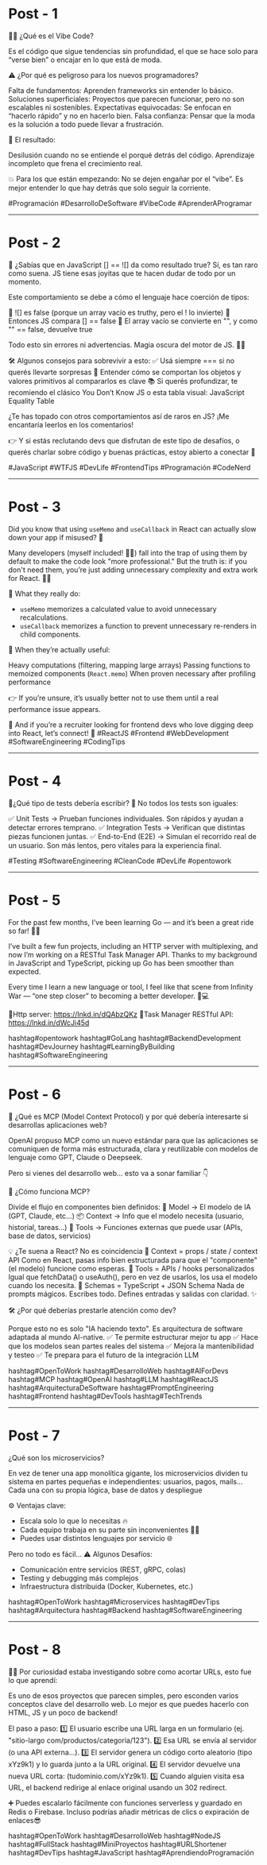 # Post - 1

🕵️‍♂️ ¿Qué es el Vibe Code?

Es el código que sigue tendencias sin profundidad, el que se hace solo para “verse bien” o encajar en lo que está de moda.

⚠️ ¿Por qué es peligroso para los nuevos programadores?

Falta de fundamentos: Aprenden frameworks sin entender lo básico.
Soluciones superficiales: Proyectos que parecen funcionar, pero no son escalables ni sostenibles.
Expectativas equivocadas: Se enfocan en “hacerlo rápido” y no en hacerlo bien.
Falsa confianza: Pensar que la moda es la solución a todo puede llevar a frustración.

🔴 El resultado:

Desilusión cuando no se entiende el porqué detrás del código.
Aprendizaje incompleto que frena el crecimiento real.

💥 Para los que están empezando: No se dejen engañar por el “vibe”. Es mejor entender lo que hay detrás que solo seguir la corriente.

#Programación #DesarrolloDeSoftware #VibeCode #AprenderAProgramar

---

# Post - 2

🤯 ¿Sabías que en JavaScript [] == ![] da como resultado true?
Sí, es tan raro como suena. JS tiene esas joyitas que te hacen dudar de todo por un momento.

Este comportamiento se debe a cómo el lenguaje hace coerción de tipos:

🔹 ![] es false (porque un array vacío es truthy, pero el ! lo invierte)
🔹 Entonces JS compara [] == false
🔹 El array vacío se convierte en "", y como "" == false, devuelve true

Todo esto sin errores ni advertencias. Magia oscura del motor de JS. 🧙‍♂️

🛠️ Algunos consejos para sobrevivir a esto:
✅ Usá siempre === si no querés llevarte sorpresas
🧠 Entender cómo se comportan los objetos y valores primitivos al compararlos es clave
📚 Si querés profundizar, te recomiendo el clásico You Don’t Know JS o esta tabla visual: JavaScript Equality Table

¿Te has topado con otros comportamientos así de raros en JS?
¡Me encantaría leerlos en los comentarios!

👉 Y si estás reclutando devs que disfrutan de este tipo de desafíos, o querés charlar sobre código y buenas prácticas, estoy abierto a conectar 🤝

#JavaScript #WTFJS #DevLife #FrontendTips #Programación #CodeNerd

---

# Post - 3

Did you know that using `useMemo` and `useCallback` in React can actually slow down your app if misused? 🤯

Many developers (myself included! 🙋‍♂️) fall into the trap of using them by default to make the code look "more professional."
But the truth is: if you don't need them, you’re just adding unnecessary complexity and extra work for React. 🐢🚫

🎯 What they really do:

+ `useMemo` memorizes a calculated value to avoid unnecessary recalculations.
+ `useCallback` memorizes a function to prevent unnecessary re-renders in child components.

🔵 When they’re actually useful:

Heavy computations (filtering, mapping large arrays)
Passing functions to memoized components (`React.memo`)
When proven necessary after profiling performance

👉 If you’re unsure, it’s usually better not to use them until a real performance issue appears.

👀 And if you’re a recruiter looking for frontend devs who love digging deep into React, let’s connect! 🙌
#ReactJS #Frontend #WebDevelopment #SoftwareEngineering #CodingTips


---

# Post - 4

🧪¿Qué tipo de tests debería escribir? 🧪
No todos los tests son iguales:

✅ Unit Tests → Prueban funciones individuales. Son rápidos y ayudan a detectar errores temprano.
✅ Integration Tests → Verifican que distintas piezas funcionen juntas.
✅ End-to-End (E2E) → Simulan el recorrido real de un usuario. Son más lentos, pero vitales para la experiencia final.

#Testing #SoftwareEngineering #CleanCode #DevLife #opentowork

---

# Post - 5

For the past few months, I’ve been learning Go — and it’s been a great ride so far! 🧠💪

I’ve built a few fun projects, including an HTTP server with multiplexing, and now I’m working on a RESTful Task Manager API. Thanks to my background in JavaScript and TypeScript, picking up Go has been smoother than expected.

Every time I learn a new language or tool, I feel like that scene from Infinity War — “one step closer” to becoming a better developer. 💪💻

🔗Http server: https://lnkd.in/dQAbzQKz
🔗Task Manager RESTful API: https://lnkd.in/dWcJi45d

hashtag#opentowork hashtag#GoLang hashtag#BackendDevelopment hashtag#DevJourney hashtag#LearningByBuilding hashtag#SoftwareEngineering

---

# Post - 6

🤖 ¿Qué es MCP (Model Context Protocol) y por qué debería interesarte si desarrollas aplicaciones web?

OpenAI propuso MCP como un nuevo estándar para que las aplicaciones se comuniquen de forma más estructurada, clara y reutilizable con modelos de lenguaje como GPT, Claude o Deepseek.

Pero si vienes del desarrollo web… esto va a sonar familiar 👇

🧩 ¿Cómo funciona MCP?

Divide el flujo en componentes bien definidos:
🧠 Model → El modelo de IA (GPT, Claude, etc...)
📦 Context → Info que el modelo necesita (usuario, historial, tareas…)
🔧 Tools → Funciones externas que puede usar (APIs, base de datos, servicios)

💡 ¿Te suena a React? No es coincidencia
🔹 Context = props / state / context API
Como en React, pasas info bien estructurada para que el "componente" (el modelo) funcione como esperas.
🔹 Tools = APIs / hooks personalizados
Igual que fetchData() o useAuth(), pero en vez de usarlos, los usa el modelo cuando los necesita.
🔹 Schemas = TypeScript + JSON Schema
Nada de prompts mágicos. Escribes todo. Defines entradas y salidas con claridad. ✨

🛠️ ¿Por qué deberías prestarle atención como dev?

Porque esto no es solo "IA haciendo texto".
Es arquitectura de software adaptada al mundo AI-native.
✅ Te permite estructurar mejor tu app
✅ Hace que los modelos sean partes reales del sistema
✅ Mejora la mantenibilidad y testeo
✅ Te prepara para el futuro de la integración LLM

hashtag#OpenToWork hashtag#DesarrolloWeb hashtag#AIForDevs hashtag#MCP hashtag#OpenAI hashtag#LLM hashtag#ReactJS hashtag#ArquitecturaDeSoftware hashtag#PromptEngineering hashtag#Frontend hashtag#DevTools hashtag#TechTrends


---

# Post - 7

¿Qué son los microservicios?

En vez de tener una app monolítica gigante, los microservicios dividen tu sistema en partes pequeñas e independientes: usuarios, pagos, mails... Cada una con su propia lógica, base de datos y despliegue

⚙️ Ventajas clave:

+ Escala solo lo que lo necesitas 🔥
+ Cada equipo trabaja en su parte sin inconvenientes 🧑‍💻
+ Puedes usar distintos lenguajes por servicio 🌐

Pero no todo es fácil…
⚠️ Algunos Desafíos:

- Comunicación entre servicios (REST, gRPC, colas)
- Testing y debugging más complejos
- Infraestructura distribuida (Docker, Kubernetes, etc.)


hashtag#OpenToWork hashtag#Microservices hashtag#DevTips hashtag#Arquitectura hashtag#Backend hashtag#SoftwareEngineering


---

# Post - 8

🤔🤔 Por curiosidad estaba investigando sobre como acortar URLs, esto fue lo que aprendí:

Es uno de esos proyectos que parecen simples, pero esconden varios conceptos clave del desarrollo web. Lo mejor es que puedes hacerlo con HTML, JS y un poco de backend!

El paso a paso:
1️⃣ El usuario escribe una URL larga en un formulario (ej. "sitio-largo com/productos/categoria/123").
2️⃣ Esa URL se envía al servidor (o una API externa...).
3️⃣ El servidor genera un código corto aleatorio (tipo xYz9k1) y lo guarda junto a la URL original.
4️⃣ El servidor devuelve una nueva URL corta: (tudominio.com/xYz9k1).
5️⃣ Cuando alguien visita esa URL, el backend redirige al enlace original usando un 302 redirect.

➕ Puedes escalarlo fácilmente con funciones serverless y guardado en Redis o Firebase. Incluso podrías añadir métricas de clics o expiración de enlaces😎

hashtag#OpenToWork hashtag#DesarrolloWeb hashtag#NodeJS hashtag#FullStack hashtag#MiniProyectos hashtag#URLShortener hashtag#DevTips hashtag#JavaScript hashtag#AprendiendoProgramación